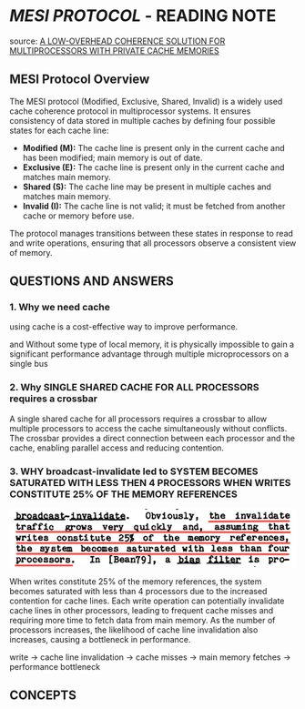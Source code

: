 # *MESI PROTOCOL* - READING NOTE

source: [A LOW-OVERHEAD COHERENCE SOLUTION FOR MULTIPROCESSORS
WITH PRIVATE CACHE MEMORIES](./MESI.pdf)

## MESI Protocol Overview
The MESI protocol (Modified, Exclusive, Shared, Invalid) is a widely used cache coherence protocol in multiprocessor systems. It ensures consistency of data stored in multiple caches by defining four possible states for each cache line:

- **Modified (M):** The cache line is present only in the current cache and has been modified; main memory is out of date.
- **Exclusive (E):** The cache line is present only in the current cache and matches main memory.
- **Shared (S):** The cache line may be present in multiple caches and matches main memory.
- **Invalid (I):** The cache line is not valid; it must be fetched from another cache or memory before use.

The protocol manages transitions between these states in response to read and write operations, ensuring that all processors observe a consistent view of memory.

## QUESTIONS AND ANSWERS

### 1. Why we need cache
using cache is a cost-effective way to improve performance.

and Without some type of local memory, it is physically impossible to gain a significant performance advantage through multiple microprocessors on a single bus

### 2. Why SINGLE SHARED CACHE FOR ALL PROCESSORS requires a crossbar
A single shared cache for all processors requires a crossbar to allow multiple processors to access the cache simultaneously without conflicts. The crossbar provides a direct connection between each processor and the cache, enabling parallel access and reducing contention.


### 3. WHY broadcast-invalidate led to SYSTEM BECOMES SATURATED WITH LESS THEN 4 PROCESSORS WHEN WRITES CONSTITUTE 25% OF THE MEMORY REFERENCES

![problem 1](image.png)

When writes constitute 25% of the memory references, the system becomes saturated with less than 4 processors due to the increased contention for cache lines. Each write operation can potentially invalidate cache lines in other processors, leading to frequent cache misses and requiring more time to fetch data from main memory. As the number of processors increases, the likelihood of cache line invalidation also increases, causing a bottleneck in performance.

write -> cache line invalidation -> cache misses -> main memory fetches -> performance bottleneck


## CONCEPTS
